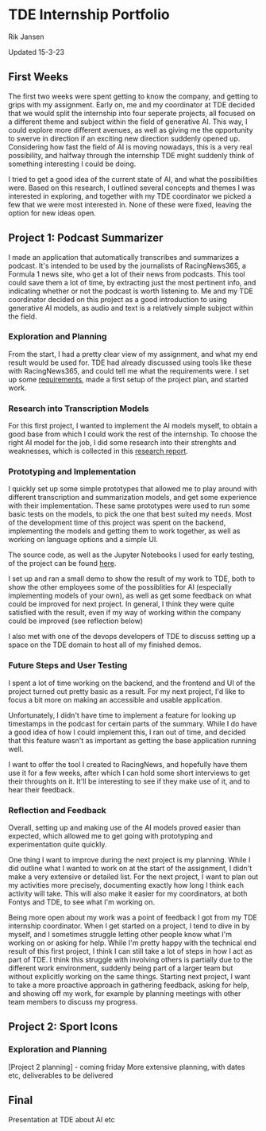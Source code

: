 # TDE Internship Portfolio
Rik Jansen

Updated 15-3-23

## First Weeks

The first two weeks were spent getting to know the company, and getting to grips with my assignment. Early on, me and my coordinator at TDE decided that we would split the internship into four seperate projects, all focused on a different theme and subject within the field of generative AI. This way, I could explore more different avenues, as well as giving me the opportunity to swerve in direction if an exciting new direction suddenly opened up. Considering how fast the field of AI is moving nowadays, this is a very real possibility, and halfway through the internship TDE might suddenly think of something interesting I could be doing.

I tried to get a good idea of the current state of AI, and what the possibilities were. Based on this research, I outlined several concepts and themes I was interested in exploring, and together with my TDE coordinator we picked a few that we were most interested in. None of these were fixed, leaving the option for new ideas open.

## Project 1: Podcast Summarizer

I made an application that automatically transcribes and summarizes a podcast. It's intended to be used by the journalists of RacingNews365, a Formula 1 news site, who get a lot of their news from podcasts. This tool could save them a lot of time, by extracting just the most pertinent info, and indicating whether or not the podcast is worth listening to. Me and my TDE coordinator decided on this project as a good introduction to using generative AI models, as audio and text is a relatively simple subject within the field.

### Exploration and Planning

From the start, I had a pretty clear view of my assignment, and what my end result would be used for. TDE had already discussed using tools like these with RacingNews365, and could tell me what the requirements were. I set up some [requirements](/Project_1/Requirements.md), made a first setup of the project plan, and started work.

### Research into Transcription Models

For this first project, I wanted to implement the AI models myself, to obtain a good base from which I could work the rest of the internship. To choose the right AI model for the job, I did some research into their strenghts and weaknesses, which is collected in this [research report](/Project_1/AI_Model_Research.md).

### Prototyping and Implementation

I quickly set up some simple prototypes that allowed me to play around with different transcription and summarization models, and get some experience with their implementation. These same prototypes were used to run some basic tests on the models, to pick the one that best suited my needs. Most of the development time of this project was spent on the backend, implementing the models and getting them to work together, as well as working on language options and a simple UI.

The source code, as well as the Jupyter Notebooks I used for early testing, of the project can be found [here](https://github.com/RikJansenTU/PodcastSummarizer).

I set up and ran a small demo to show the result of my work to TDE, both to show the other employees some of the possiblities for AI (especially implementing models of your own), as well as get some feedback on what could be improved for next project. In general, I think they were quite satisfied with the result, even if my way of working within the company could be improved (see reflection below)

I also met with one of the devops developers of TDE to discuss setting up a space on the TDE domain to host all of my finished demos.

### Future Steps and User Testing

I spent a lot of time working on the backend, and the frontend and UI of the project turned out pretty basic as a result. For my next project, I'd like to focus a bit more on making an accessible and usable application.

Unfortunately, I didn't have time to implement a feature for looking up timestamps in the podcast for certain parts of the summary. While I do have a good idea of how I could implement this, I ran out of time, and decided that this feature wasn't as important as getting the base application running well.

I want to offer the tool I created to RacingNews, and hopefully have them use it for a few weeks, after which I can hold some short interviews to get their throughts on it. It'll be interesting to see if they make use of it, and to hear their feedback.

### Reflection and Feedback

Overall, setting up and making use of the AI models proved easier than expected, which allowed me to get going with prototyping and experimentation quite quickly. 

One thing I want to improve during the next project is my planning. While I did outline what I wanted to work on at the start of the assignment, I didn't make a very extensive or detailed list. For the next project, I want to plan out my activities more precisely, documenting exactly how long I think each activity will take. This will also make it easier for my coordinators, at both Fontys and TDE, to see what I'm working on.

Being more open about my work was a point of feedback I got from my TDE internship coordinator. When I get started on a project, I tend to dive in by myself, and I sometimes struggle letting other people know what I'm working on or asking for help. While I'm pretty happy with the technical end result of this first project, I think I can still take a lot of steps in how I act as part of TDE.
I think this struggle with involving others is partially due to the different work environment, suddenly being part of a larger team but without explicitly working on the same things. Starting next project, I want to take a more proactive approach in gathering feedback, asking for help, and showing off my work, for example by planning meetings with other team members to discuss my progress.

## Project 2: Sport Icons

### Exploration and Planning

[Project 2 planning] - coming friday
  More extensive planning, with dates etc, deliverables to be delivered
  
## Final

Presentation at TDE about AI etc
